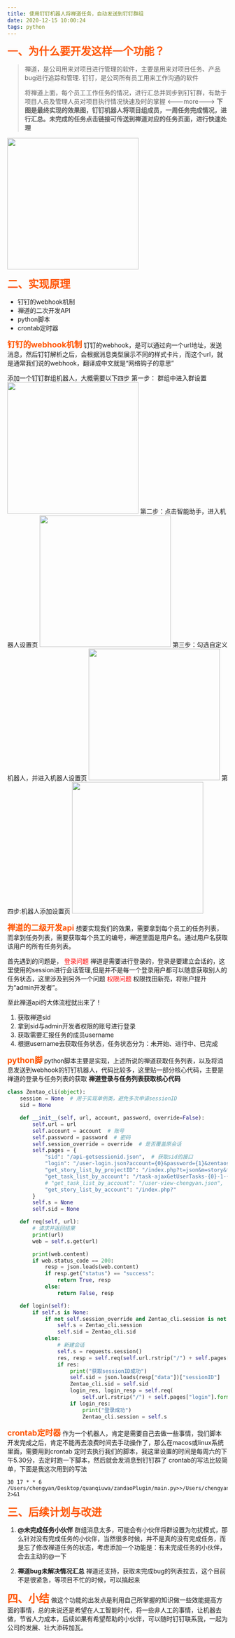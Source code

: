 ```yaml
---
title: 使用钉钉机器人将禅道任务，自动发送到钉钉群组
date: 2020-12-15 10:00:24
tags: python
---
```


<font color=#ff5400 size=5><b>一、为什么要开发这样一个功能？</b></font>

> 禅道，是公司用来对项目进行管理的软件，主要是用来对项目任务、产品bug进行追踪和管理.
> 钉钉，是公司所有员工用来工作沟通的软件
> 
> 将禅道上面，每个员工工作任务的情况，进行汇总并同步到钉钉群，有助于项目人员及管理人员对项目执行情况快速及时的掌握
<---more--->
**下图是最终实现的效果图，钉钉机器人将项目组成员，一周任务完成情况，进行汇总。未完成的任务点击链接可传送到禅道对应的任务页面，进行快速处理**

<img src = http://yun.chengyan.shop/iShot2020-12-13.png width=300>

<font color=#ff5400 size=5><b>二、实现原理</b></font>
* 钉钉的webhook机制
* 禅道的二次开发API
* python脚本
* crontab定时器

<font color=#ff5400 size=4><b>钉钉的webhook机制</b></font>
钉钉的webhook，是可以通过向一个url地址，发送消息，然后钉钉解析之后，会根据消息类型展示不同的样式卡片，而这个url，就是通常我们说的webhook，翻译成中文就是“网络钩子的意思”

添加一个钉钉群组机器人，大概需要以下四步
第一步： 群组中进入群设置
<img src=http://yun.chengyan.shop/iShot2020-12-13%2008.19.22.png width=300>
第二步：点击智能助手，进入机器人设置页
<img src=http://yun.chengyan.shop/iShot2020-12-13%2008.21.32.png width=300>
第三步：勾选自定义机器人，并进入机器人设置页
<img src=http://yun.chengyan.shop/iShot2020-12-13%2008.22.07.png width=300>
第四步:机器人添加设置页
<img src=http://yun.chengyan.shop/iShot2020-12-13%2008.29.41.png width=300>

<font color=#ff5400 size=4><b>禅道的二级开发api</b></font>
想要实现我们的效果，需要拿到每个员工的任务列表，而拿到任务列表，需要获取每个员工的编号，禅道里面是用户名。通过用户名获取该用户的所有任务列表。

首先遇到的问题是，
<font color=red>登录问题</font>
禅道是需要进行登录的，登录是要建立会话的，这里使用的session进行会话管理,但是并不是每一个登录用户都可以随意获取别人的任务状态，这里涉及到另外一个问题
<font color=red>权限问题</font>
权限找田新亮，将账户提升为“admin开发者”。

至此禅道api的大体流程就出来了！
1. 获取禅道sid
2. 拿到sid与admin开发者权限的账号进行登录
3. 获取需要汇报任务的成员username
4. 根据username去获取任务状态，任务状态分为：未开始、进行中、已完成

<font color=#ff5400 size=4><b>python脚</b></font>
python脚本主要是实现，上述所说的禅道获取任务列表，以及将消息发送到webhook的钉钉机器人，代码比较多，这里贴一部分核心代码，主要是禅道的登录与任务列表的获取
**禅道登录与任务列表获取核心代码**
```python
class Zentao_cli(object):
    session = None  # 用于实现单例类，避免多次申请sessionID
    sid = None

    def __init__(self, url, account, password, override=False):
        self.url = url
        self.account = account  # 账号
        self.password = password  # 密码
        self.session_override = override  # 是否覆盖原会话
        self.pages = {
            "sid": "/api-getsessionid.json",  # 获取sid的接口
            "login": "/user-login.json?account={0}&password={1}&zentaosid={2}",  # 登录的接口
            "get_story_list_by_projectID": "/index.php?t=json&m=story&f=ajaxGetProjectStories&projectID={0}",
            "get_task_list_by_account": "/task-ajaxGetUserTasks-{0}-1-{1}.json",
            # "get_task_list_by_account": "/user-view-chengyan.json",
            "get_story_list_by_account": "/index.php?"
        }
        self.s = None
        self.sid = None

    def req(self, url):
        # 请求并返回结果
        print(url)
        web = self.s.get(url)

        print(web.content)
        if web.status_code == 200:
            resp = json.loads(web.content)
            if resp.get("status") == "success":
                return True, resp
            else:
                return False, resp

    def login(self):
        if self.s is None:
            if not self.session_override and Zentao_cli.session is not None:
                self.s = Zentao_cli.session
                self.sid = Zentao_cli.sid
            else:
                # 新建会话
                self.s = requests.session()
                res, resp = self.req(self.url.rstrip("/") + self.pages["sid"])
                if res:
                    print("获取sessionID成功")
                    self.sid = json.loads(resp["data"])["sessionID"]
                    Zentao_cli.sid = self.sid
                    login_res, login_resp = self.req(
                        self.url.rstrip("/") + self.pages["login"].format(self.account, self.password, self.sid))
                    if login_res:
                        print("登录成功")
                        Zentao_cli.session = self.s
```

<font color=#ff5400 size=4><b>crontab定时器</b></font>
作为一个机器人，肯定是需要自己去做一些事情，我们脚本开发完成之后，肯定不能再去浪费时间去手动操作了，那么在macos或linux系统里面，需要用到crontab 定时去执行我们的脚本，我这里设置的时间是每周六的下午5.30分，去定时跑一下脚本，然后就会发消息到钉钉群了
crontab的写法比较简单，下面是我这次用到的写法
```
30 17 * * 6  /Users/chengyan/Desktop/quanqiuwa/zandaoPlugin/main.py>>/Users/chengyan/Desktop/quanqiuwa/zanDaoPlugin/zandaoPlugin.log 2>&1
```

<font color=#ff5400 size=5><b>三、后续计划与改进</b></font>
1. **@未完成任务小伙伴**
群组消息太多，可能会有小伙伴将群设置为勿扰模式，那么针对没有完成任务的小伙伴，当然很多时候，并不是真的没有完成任务，而是忘了修改禅道任务的状态，考虑添加一个功能是：有未完成任务的小伙伴，会去主动的@一下

2. **禅道bug未解决情况汇总**
禅道还支持，获取未完成bug的列表拉去，这个目前不是很紧急，等项目不忙的时候，可以搞起来

<font color=#ff5400 size=5><b>四、小结</b></font>
做这个功能的出发点是利用自己所掌握的知识做一些效能提高方面的事情，总的来说还是希望在人工智能时代，将一些非人工的事情，让机器去做，节省人力成本，后续如果有希望帮助的小伙伴，可以随时钉钉联系我，一起为公司的发展、壮大添砖加瓦。
